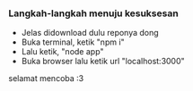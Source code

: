 ### Langkah-langkah menuju kesuksesan

- Jelas didownload dulu reponya dong
- Buka terminal, ketik "npm i"
- Lalu ketik, "node app"
- Buka browser lalu ketik url "localhost:3000"

selamat mencoba :3
